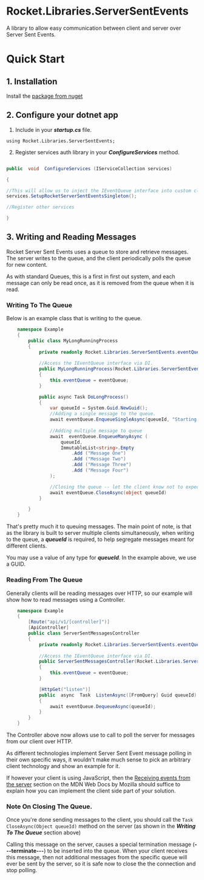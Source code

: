 
  

#  Rocket.Libraries.ServerSentEvents

A library to allow easy communication between client and server over Server Sent Events.

  

#  Quick Start

##  1. Installation

Install the [package from nuget](https://www.nuget.org/packages/Rocket.Libraries.ServerSentEvents)

  

##  2. Configure your dotnet app

1. Include in your ***startup.cs*** file.

`using Rocket.Libraries.ServerSentEvents;`

2. Register services auth library in your ***ConfigureServices*** method.

```csharp

public  void  ConfigureServices (IServiceCollection services)

{

//This will allow us to inject the IEventQueue interface into custom classes.
services.SetupRocketServerSentEventsSingleton();

//Register other services

}

```

##  3. Writing and Reading Messages
Rocket Server Sent Events uses a queue to store and retrieve messages.
The server writes to the queue, and the client periodically polls the queue for new content.

As with standard Queues, this is a first in first out system, and each message can only be read once, as it is removed from the queue when it is read.

### Writing To The Queue
Below is an example class that is writing to the queue.

```csharp
	namespace Example
	{
		public class MyLongRunningProcess
		{
			private readonly Rocket.Libraries.ServerSentEvents.eventQueue;
			
			//Access the IEventQueue interface via DI.
			public MyLongRunningProcess(Rocket.Libraries.ServerSentEvents.IEventQueue eventQueue)
			{
				this.eventQueue = eventQueue;
			}

			public async Task DoLongProcess()
			{
				var queueId = System.Guid.NewGuid();
				//Adding a single message to the queue.
				await eventQueue.EnqueueSingleAsync(queueId, "Starting process.");
				
				//Adding multiple message to queue
				await  eventQueue.EnqueueManyAsync (
					queueId,
					ImmutableList<string>.Empty
						.Add ("Message One")
						.Add ("Message Two")
						.Add ("Message Three")
						.Add ("Message Four")
				);

				//Closing the queue -- let the client know not to expect any new messages.
				await eventQueue.CloseAsync(object queueId)
			}

		}
	}
```

That's pretty much it to queuing messages. The main point of note, is that as the library is built to server multiple clients simultaneously, when writing to the queue, a ***queueId*** is required, to help segregate messages meant for different clients. 

You may use a value of any type for ***queueId***. In the example above, we use a GUID.

### Reading From The Queue
Generally  clients will be reading messages over HTTP, so our example will show how to read messages using a Controller.

```csharp
	namespace Example
	{
		[Route("api/v1/[controller]")]
		[ApiController]
		public class ServerSentMessagesController
		{
			private readonly Rocket.Libraries.ServerSentEvents.eventQueue;
			
			//Access the IEventQueue interface via DI.
			public ServerSentMessagesController(Rocket.Libraries.ServerSentEvents.IEventQueue eventQueue)
			{
				this.eventQueue = eventQueue;
			}

			[HttpGet("listen")]
			public  async  Task  ListenAsync([FromQuery] Guid queueId)
			{
				await eventQueue.DequeueAsync(queueId);
			}
		}
	}
```

The Controller above now allows use to call to poll the server for messages from our client over HTTP. 

As different technologies implement Server Sent Event message polling in their own specific ways, it wouldn't make much sense to pick an arbitrary client technology and show an example for it.

If however your client is using JavaScript, then the [Receiving events from the server](https://developer.mozilla.org/en-US/docs/Web/API/Server-sent_events/Using_server-sent_events#receiving_events_from_the_server "Permalink to Receiving events from the server") section on the MDN Web Docs by Mozilla should suffice to explain how you can implement the client side part of your solution.

### Note On Closing The Queue.
Once you're done sending messages to the client, you should call the ``` Task CloseAsync(Object queueId) ``` method on the server (as shown in the ***Writing To The Queue*** section above)

Calling this message on the server, causes a special termination message (**\-\-\-terminate\-\-\-**) to be inserted into the queue. When your client receives this message, then not additional messages from the specific queue will ever be sent by the server, so it is safe now to close the the connection and stop polling.
